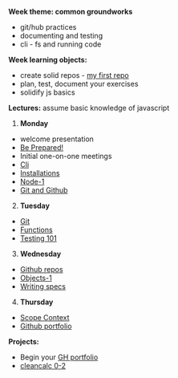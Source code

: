 **Week theme:  common groundworks**  
  * git/hub practices  
  * documenting and testing   
  * cli - fs and running code  
      
  
**Week learning objects:**  
  * create solid repos - [my first repo](https://github.com/colevandersWands/my-first-repo)  
  * plan, test, document your exercises  
  * solidify js basics


**Lectures:**
  assume basic knowledge of javascript  


1. **Monday**  
  * welcome presentation 
  * [Be Prepared!](https://docs.google.com/presentation/d/1EBONRhhJ7CVMQhqa_qH9kulfuVQUYOkJPcRvMAIZFdo/edit#slide=id.g2231dabbc5_0_27) 
  * Initial one-on-one meetings   
  * [Cli](https://github.com/jankeLearning/content-md/blob/master/tools/01-cli.md)  
  * [Installations](https://github.com/jankeLearning/content-md/blob/master/tools/01-installations.md)   
  * [Node-1](https://github.com/jankeLearning/content-md/blob/master/node%2Bexpress/01-node-1.md)   
  * [Git and Github](https://github.com/jankeLearning/content-md/blob/master/git/01-what-is-git-and-hub.md)

2. **Tuesday**
  * [Git](https://github.com/jankeLearning/content-md/blob/master/git/01-git.md)
  * [Functions](https://github.com/jankeLearning/content-md/blob/master/js/01-functions.md)   
  * [Testing 101](https://github.com/jankeLearning/content-md/blob/master/testing/01-testing-101.md)

3. **Wednesday**  
  * [Github repos](https://github.com/jankeLearning/content-md/blob/master/github/01-repos-1.md)   
  * [Objects-1](https://github.com/jankeLearning/content-md/blob/master/js/01-objects-1.md)  
  * [Writing specs](https://github.com/jankeLearning/content-md/blob/master/dev-knowledge/01-specs.md)

4. **Thursday** 
  * [Scope Context](https://github.com/jankeLearning/content-md/blob/master/js/01-scope-context-1.md)   
  * [Github portfolio](https://github.com/jankeLearning/content-md/blob/master/github/01-gh-pages-portfolio.md)



**Projects:**
  * Begin your [GH portfolio](https://github.com/jankeLearning/projects/blob/master/01-github-portfolio)  
  * [cleancalc 0-2](https://github.com/jankeLearning/projects/blob/master/cleancalc/)

